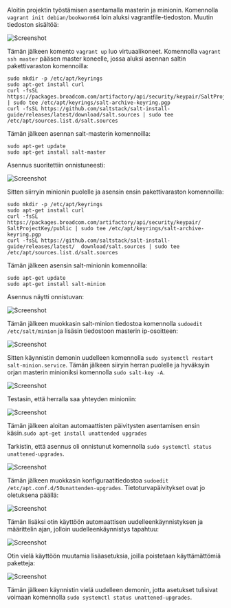 Aloitin projektin työstämisen asentamalla masterin ja minionin. Komennolla `vagrant init debian/bookworm64` loin aluksi vagrantfile-tiedoston. Muutin tiedoston sisältöä:

![Screenshot](https://github.com/user-attachments/assets/d57f1e9a-2cfe-4a09-b31b-e0a444fa5f5e)

Tämän jälkeen komento `vagrant up` luo virtuaalikoneet. Komennolla `vagrant ssh master` pääsen master koneelle, jossa aluksi asennan saltin pakettivaraston komennoilla: 

    sudo mkdir -p /etc/apt/keyrings
    sudo apt-get install curl
    curl -fsSL https://packages.broadcom.com/artifactory/api/security/keypair/SaltProjectKey/public | sudo tee /etc/apt/keyrings/salt-archive-keyring.pgp
    curl -fsSL https://github.com/saltstack/salt-install-guide/releases/latest/download/salt.sources | sudo tee /etc/apt/sources.list.d/salt.sources

Tämän jälkeen asennan salt-masterin komennoilla:

    sudo apt-get update
    sudo apt-get install salt-master

Asennus suoritettiin onnistuneesti:

![Screenshot](https://github.com/user-attachments/assets/dc433909-2f17-4a25-8f52-063926f13621)

Sitten siirryin minionin puolelle ja asensin ensin pakettivaraston komennoilla: 

    sudo mkdir -p /etc/apt/keyrings
    sudo apt-get install curl
    curl -fsSL https://packages.broadcom.com/artifactory/api/security/keypair/     SaltProjectKey/public | sudo tee /etc/apt/keyrings/salt-archive-keyring.pgp
    curl -fsSL https://github.com/saltstack/salt-install-guide/releases/latest/  download/salt.sources | sudo tee /etc/apt/sources.list.d/salt.sources

Tämän jälkeen asensin salt-minionin komennoilla:

    sudo apt-get update
    sudo apt-get install salt-minion

Asennus näytti onnistuvan:

![Screenshot](https://github.com/user-attachments/assets/7fa42e8d-1563-4ae2-b608-cdc64da3544a)

Tämän jälkeen muokkasin salt-minion tiedostoa komennolla `sudoedit /etc/salt/minion` ja lisäsin tiedostoon masterin ip-osoitteen:

![Screenshot](https://github.com/user-attachments/assets/5f54b620-2ce4-4e60-b964-ea1955fd6b07)

Sitten käynnistin demonin uudelleen komennolla `sudo systemctl restart salt-minion.service`. Tämän jälkeen siiryin herran puolelle ja hyväksyin orjan masterin minioniksi komennolla `sudo salt-key -A`. 

![Screenshot](https://github.com/user-attachments/assets/40935df5-ac25-4ea7-b19e-ef9a51fbde6c)

Testasin, että herralla saa yhteyden minioniin:

![Screenshot](https://github.com/user-attachments/assets/689e4f47-3126-47cf-b6fe-eb4d502b2317)

Tämän jälkeen aloitan automaattisten päivitysten asentamisen ensin käsin.`sudo apt-get install unattended upgrades` 

Tarkistin, että asennus oli onnistunut komennolla `sudo systemctl status unattened-upgrades`. 

![Screenshot](https://github.com/user-attachments/assets/6d2ec899-51ad-4725-821f-e2c47d8a932b)

Tämän jälkeen muokkasin konfiguraatitiedostoa `sudoedit /etc/apt.conf.d/50unattenden-upgrades`. Tietoturvapäivitykset ovat jo oletuksena päällä:

![Screenshot](https://github.com/user-attachments/assets/24322cff-8192-4b23-93eb-5ae9ec871a00)

Tämän lisäksi otin käyttöön automaattisen uudelleenkäynnistyksen ja määrittelin ajan, jolloin uudelleenkäynnistys tapahtuu:

![Screenshot](https://github.com/user-attachments/assets/a0d5d41f-8c69-4b1a-ab72-a2ad7fe4da0e)

Otin vielä käyttöön muutamia lisäasetuksia, joilla poistetaan käyttämättömiä paketteja:

![Screenshot](https://github.com/user-attachments/assets/0e8c6fbf-263e-4966-b633-a8ffe15487ea)

Tämän jälkeen käynnistin vielä uudelleen demonin, jotta asetukset tulisivat voimaan komennolla `sudo systemctl status unattened-upgrades`. 





















